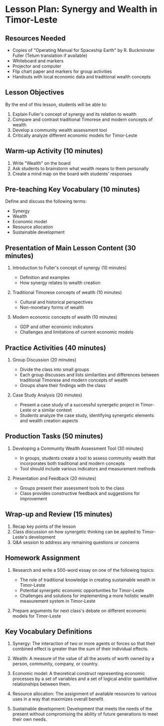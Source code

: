 # Lesson Plan: Synergy and Wealth in Timor-Leste

## Resources Needed

- Copies of "Operating Manual for Spaceship Earth" by R. Buckminster Fuller (Tetum translation if available)
- Whiteboard and markers
- Projector and computer
- Flip chart paper and markers for group activities
- Handouts with local economic data and traditional wealth concepts

## Lesson Objectives

By the end of this lesson, students will be able to:
1. Explain Fuller's concept of synergy and its relation to wealth
2. Compare and contrast traditional Timorese and modern concepts of wealth
3. Develop a community wealth assessment tool
4. Critically analyze different economic models for Timor-Leste

## Warm-up Activity (10 minutes)

1. Write "Wealth" on the board
2. Ask students to brainstorm what wealth means to them personally
3. Create a mind map on the board with students' responses

## Pre-teaching Key Vocabulary (10 minutes)

Define and discuss the following terms:
- Synergy
- Wealth
- Economic model
- Resource allocation
- Sustainable development

## Presentation of Main Lesson Content (30 minutes)

1. Introduction to Fuller's concept of synergy (10 minutes)
   - Definition and examples
   - How synergy relates to wealth creation

2. Traditional Timorese concepts of wealth (10 minutes)
   - Cultural and historical perspectives
   - Non-monetary forms of wealth

3. Modern economic concepts of wealth (10 minutes)
   - GDP and other economic indicators
   - Challenges and limitations of current economic models

## Practice Activities (40 minutes)

1. Group Discussion (20 minutes)
   - Divide the class into small groups
   - Each group discusses and lists similarities and differences between traditional Timorese and modern concepts of wealth
   - Groups share their findings with the class

2. Case Study Analysis (20 minutes)
   - Present a case study of a successful synergetic project in Timor-Leste or a similar context
   - Students analyze the case study, identifying synergetic elements and wealth creation aspects

## Production Tasks (50 minutes)

1. Developing a Community Wealth Assessment Tool (30 minutes)
   - In groups, students create a tool to assess community wealth that incorporates both traditional and modern concepts
   - Tool should include various indicators and measurement methods

2. Presentation and Feedback (20 minutes)
   - Groups present their assessment tools to the class
   - Class provides constructive feedback and suggestions for improvement

## Wrap-up and Review (15 minutes)

1. Recap key points of the lesson
2. Class discussion on how synergetic thinking can be applied to Timor-Leste's development
3. Q&A session to address any remaining questions or concerns

## Homework Assignment

1. Research and write a 500-word essay on one of the following topics:
   - The role of traditional knowledge in creating sustainable wealth in Timor-Leste
   - Potential synergetic economic opportunities for Timor-Leste
   - Challenges and solutions for implementing a more holistic wealth measurement system in Timor-Leste

2. Prepare arguments for next class's debate on different economic models for Timor-Leste

## Key Vocabulary Definitions

1. Synergy: The interaction of two or more agents or forces so that their combined effect is greater than the sum of their individual effects.

2. Wealth: A measure of the value of all the assets of worth owned by a person, community, company, or country.

3. Economic model: A theoretical construct representing economic processes by a set of variables and a set of logical and/or quantitative relationships between them.

4. Resource allocation: The assignment of available resources to various uses in a way that maximizes overall benefit.

5. Sustainable development: Development that meets the needs of the present without compromising the ability of future generations to meet their own needs.